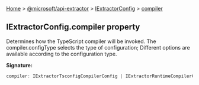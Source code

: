 [Home](./index) &gt; [@microsoft/api-extractor](./api-extractor.md) &gt; [IExtractorConfig](./api-extractor.iextractorconfig.md) &gt; [compiler](./api-extractor.iextractorconfig.compiler.md)

## IExtractorConfig.compiler property

Determines how the TypeScript compiler will be invoked. The compiler.configType selects the type of configuration; Different options are available according to the configuration type.

<b>Signature:</b>

```typescript
compiler: IExtractorTsconfigCompilerConfig | IExtractorRuntimeCompilerConfig;
```
